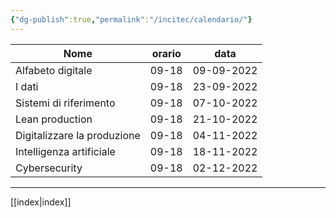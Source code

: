 ```yaml
---
{"dg-publish":true,"permalink":"/incitec/calendario/"}
---
```


| Nome                        | orario | data       |
| --------------------------- | ------ | ---------- |
| Alfabeto digitale           | 09-18  | 09-09-2022 |
| I dati                      | 09-18  | 23-09-2022 |
| Sistemi di riferimento      | 09-18  | 07-10-2022 |
| Lean production             | 09-18  | 21-10-2022 |
| Digitalizzare la produzione | 09-18  | 04-11-2022 |
| Intelligenza artificiale    | 09-18  | 18-11-2022 |
| Cybersecurity               | 09-18  | 02-12-2022 |


---

[[index\|index]]
